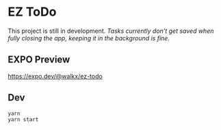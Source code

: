 # EZ ToDo
This project is still in development.
_Tasks currently don't get saved when fully closing the app, keeping it in the background is fine._

## EXPO Preview
https://expo.dev/@walkx/ez-todo

## Dev
```
yarn
yarn start
```
